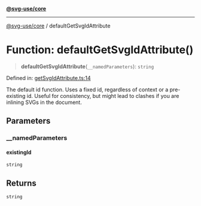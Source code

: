 [**@svg-use/core**](../README.md)

---

[@svg-use/core](../README.md) / defaultGetSvgIdAttribute

# Function: defaultGetSvgIdAttribute()

> **defaultGetSvgIdAttribute**(`__namedParameters`): `string`

Defined in:
[getSvgIdAttribute.ts:14](https://github.com/fpapado/svg-use/blob/main/packages/core/src/getSvgIdAttribute.ts#L14)

The default id function. Uses a fixed id, regardless of context or a
pre-existing id. Useful for consistency, but might lead to clashes if you are
inlining SVGs in the document.

## Parameters

### \_\_namedParameters

#### existingId

`string`

## Returns

`string`
